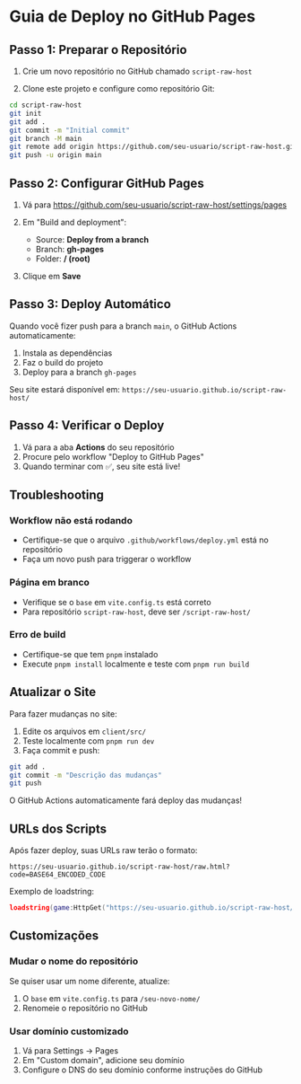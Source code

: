 # Guia de Deploy no GitHub Pages

## Passo 1: Preparar o Repositório

1. Crie um novo repositório no GitHub chamado `script-raw-host`

2. Clone este projeto e configure como repositório Git:
```bash
cd script-raw-host
git init
git add .
git commit -m "Initial commit"
git branch -M main
git remote add origin https://github.com/seu-usuario/script-raw-host.git
git push -u origin main
```

## Passo 2: Configurar GitHub Pages

1. Vá para https://github.com/seu-usuario/script-raw-host/settings/pages

2. Em "Build and deployment":
   - Source: **Deploy from a branch**
   - Branch: **gh-pages**
   - Folder: **/ (root)**

3. Clique em **Save**

## Passo 3: Deploy Automático

Quando você fizer push para a branch `main`, o GitHub Actions automaticamente:
1. Instala as dependências
2. Faz o build do projeto
3. Deploy para a branch `gh-pages`

Seu site estará disponível em: `https://seu-usuario.github.io/script-raw-host/`

## Passo 4: Verificar o Deploy

1. Vá para a aba **Actions** do seu repositório
2. Procure pelo workflow "Deploy to GitHub Pages"
3. Quando terminar com ✅, seu site está live!

## Troubleshooting

### Workflow não está rodando
- Certifique-se que o arquivo `.github/workflows/deploy.yml` está no repositório
- Faça um novo push para triggerar o workflow

### Página em branco
- Verifique se o `base` em `vite.config.ts` está correto
- Para repositório `script-raw-host`, deve ser `/script-raw-host/`

### Erro de build
- Certifique-se que tem `pnpm` instalado
- Execute `pnpm install` localmente e teste com `pnpm run build`

## Atualizar o Site

Para fazer mudanças no site:

1. Edite os arquivos em `client/src/`
2. Teste localmente com `pnpm run dev`
3. Faça commit e push:
```bash
git add .
git commit -m "Descrição das mudanças"
git push
```

O GitHub Actions automaticamente fará deploy das mudanças!

## URLs dos Scripts

Após fazer deploy, suas URLs raw terão o formato:

```
https://seu-usuario.github.io/script-raw-host/raw.html?code=BASE64_ENCODED_CODE
```

Exemplo de loadstring:
```lua
loadstring(game:HttpGet("https://seu-usuario.github.io/script-raw-host/raw.html?code=LS0gU2NyaXB0IEV4YW1wbGUK"))()
```

## Customizações

### Mudar o nome do repositório
Se quiser usar um nome diferente, atualize:
1. O `base` em `vite.config.ts` para `/seu-novo-nome/`
2. Renomeie o repositório no GitHub

### Usar domínio customizado
1. Vá para Settings → Pages
2. Em "Custom domain", adicione seu domínio
3. Configure o DNS do seu domínio conforme instruções do GitHub


